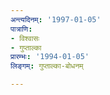 ```yaml
---
अन्त्यदिनम्: '1997-01-05'
पात्राणि:
- विश्वासः
- गुप्ताल्का
प्रारम्भः: '1994-01-05'
लिङ्गम्: गुप्ताल्का-बोधनम्

---
```

